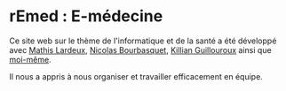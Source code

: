 # rEmed : E-médecine
Ce site web sur le thème de l'informatique et de la santé a été développé avec [Mathis Lardeux](https://github.com/mathislardeux), [Nicolas Bourbasquet](https://www.linkedin.com/in/nicolas-bourbasquet-906b541a7), [Killian Guillouroux](https://www.instagram.com/kiki_la_couille) ainsi que [moi-même](https://github.com/mauxnier).

Il nous a appris à nous organiser et travailler efficacement en équipe.

